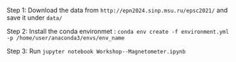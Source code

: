 Step 1: Download the data from `http://epn2024.sinp.msu.ru/epsc2021/` and save it under `data/`

Step 2: Install the conda environmet : `conda env create -f environment.yml -p /home/user/anaconda3/envs/env_name`

Step 3: Run `jupyter notebook Workshop--Magnetometer.ipynb`
